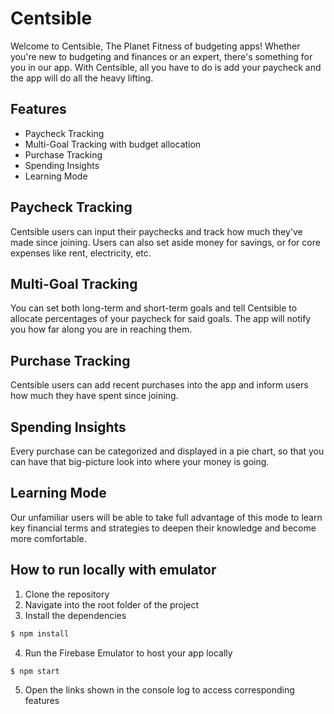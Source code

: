 # Centsible
Welcome to Centsible, The Planet Fitness of budgeting apps! Whether you're new to budgeting and finances or an expert, there's something for you in our app. With Centsible, all you have to do is add your paycheck and the app will do all the heavy lifting.

## Features
- Paycheck Tracking
- Multi-Goal Tracking with budget allocation
- Purchase Tracking
- Spending Insights
- Learning Mode

## Paycheck Tracking
Centsible users can input their paychecks and track how much they've made since joining. Users can also set aside money for savings, or for core expenses like rent, electricity, etc.

## Multi-Goal Tracking 
You can set both long-term and short-term goals and tell Centsible to allocate percentages of your paycheck for said goals. The app will notify you how far along you are in reaching them.

## Purchase Tracking
Centsible users can add recent purchases into the app and inform users how much they have spent since joining.

## Spending Insights 
Every purchase can be categorized and displayed in a pie chart, so that you can have that big-picture look into where your money is going.

## Learning Mode
Our unfamiliar users will be able to take full advantage of this mode to learn key financial terms and strategies to deepen their knowledge and become more comfortable.

## How to run locally with emulator
1. Clone the repository
2. Navigate into the root folder of the project
3. Install the dependencies
```bash
$ npm install
```
4. Run the Firebase Emulator to host your app locally
```bash
$ npm start
```
5. Open the links shown in the console log to access corresponding features